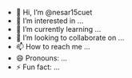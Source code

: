 - 👋 Hi, I’m @nesar15cuet
- 👀 I’m interested in ...
- 🌱 I’m currently learning ...
- 💞️ I’m looking to collaborate on ...
- 📫 How to reach me ...
- 😄 Pronouns: ...
- ⚡ Fun fact: ...

<!---
nesar15cuet/nesar15cuet is a ✨ special ✨ repository because its `README.md` (this file) appears on your GitHub profile.
You can click the Preview link to take a look at your changes.
--->
